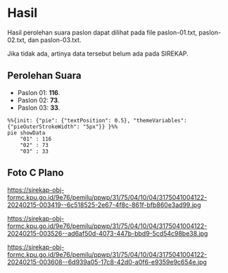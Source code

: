 # Hasil

Hasil perolehan suara paslon dapat dilihat pada file paslon-01.txt, paslon-02.txt, dan paslon-03.txt.

Jika tidak ada, artinya data tersebut belum ada pada SIREKAP.

## Perolehan Suara

 * Paslon 01: **116**.
 * Paslon 02: **73**.
 * Paslon 03: **33**.

```mermaid
%%{init: {"pie": {"textPosition": 0.5}, "themeVariables": {"pieOuterStrokeWidth": "5px"}} }%%
pie showData
    "01" : 116
    "02" : 73
    "03" : 33
```
## Foto C Plano

https://sirekap-obj-formc.kpu.go.id/9e76/pemilu/ppwp/31/75/04/10/04/3175041004122-20240215-003419--6c518525-2e67-4f8c-861f-bfb860e3ad99.jpg

https://sirekap-obj-formc.kpu.go.id/9e76/pemilu/ppwp/31/75/04/10/04/3175041004122-20240215-003526--ad6af50d-4073-447b-bbd9-5cd54c98be38.jpg

https://sirekap-obj-formc.kpu.go.id/9e76/pemilu/ppwp/31/75/04/10/04/3175041004122-20240215-003608--6d939a05-17c8-42d0-a0f6-e9359e9c654e.jpg
